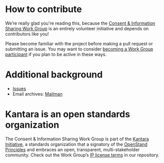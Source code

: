 # How to contribute

We’re really glad you're reading this, because the [Consent & Information Sharing Work Group](https://kantarainitiative.org/confluence/display/infosharing) is an entirely volunteer initiative and depends on contributors like you!

Please become familiar with the project before making a pull request or submitting an issue. You may want to consider [becoming a Work Group participant](https://kantarainitiative.org/gpa-signup/?selectedGroup=3) if you plan to be active in these ways.

# Additional background

* [Issues](https://github.com/KantaraInitiative/consent-receipt-v-next/issues)
* Email archives: [Mailman](https://kantarainitiative.org/pipermail/wg-infosharing/) 

# Kantara is an open standards organization

The Consent & Information Sharing Work Group is part of the [Kantara Initiative](https://kantarainitiative.org), a standards organization that a signatory of the [OpenStand Principles](https://open-stand.org/about-us/principles/) and embraces an open, transparent, multi-stakeholder community. Check out the Work Group’s [IP license terms](https://github.com/KantaraInitiative/consent-receipt-v-next/blob/master/LICENSE.md) in our repository.

